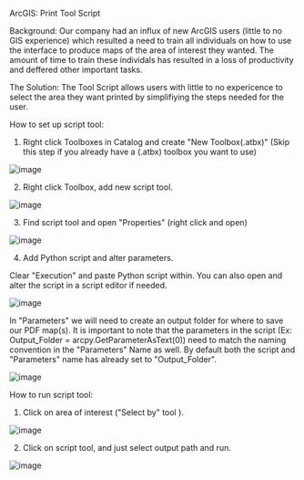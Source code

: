 ArcGIS: Print Tool Script

Background:
Our company had an influx of new ArcGIS users (little to no GIS experience) which resulted a need to train all individuals on how to use the interface to produce maps of the area of interest they wanted. The amount of time to train these individals has resulted in a loss of productivity and deffered other important tasks.
 

The Solution:
The Tool Script allows users with little to no expericence to select the area they want printed by simplifiying the steps needed for the user.

How to set up script tool:
1) Right click Toolboxes in Catalog and create "New Toolbox(.atbx)" (Skip this step if you already have a (.atbx) toolbox you want to use)

![image](https://user-images.githubusercontent.com/79226456/215905039-bc0444f4-3ae2-4a6e-8d19-cec9be98a5c0.png)

2) Right click Toolbox, add new script tool.

![image](https://user-images.githubusercontent.com/79226456/215905372-72f8d2ca-724e-4498-8b45-566e4e40d05b.png)

3) Find script tool and open "Properties" (right click and open)

![image](https://user-images.githubusercontent.com/79226456/215906189-fc154fcc-7256-4615-aadc-fba03d8541ac.png)

4) Add Python script and alter parameters.

Clear "Execution" and paste Python script within. You can also open and alter the script in a script editor if needed.  

![image](https://user-images.githubusercontent.com/79226456/216122229-6469ab64-0d94-4d49-8a0d-7acf966e4017.png)

In "Parameters" we will need to create an output folder for where to save our PDF map(s). It is important to note that the parameters in the script (Ex: Output_Folder = arcpy.GetParameterAsText(0)) need to match the naming convention in the "Parameters" Name as well. By default both the script and "Parameters" name has already set to "Output_Folder".

![image](https://user-images.githubusercontent.com/79226456/216123115-5f8355ce-345c-46c9-9a12-8533714337fa.png)

How to run script tool:
1) Click on area of interest ("Select by" tool ).

![image](https://user-images.githubusercontent.com/79226456/215903252-f41f0d24-6f23-4719-8f38-d786e70e2172.png)

2) Click on script tool, and just select output path and run.

![image](https://user-images.githubusercontent.com/79226456/216127410-375a38e6-a8d3-4141-827f-2773b0c86583.png)


